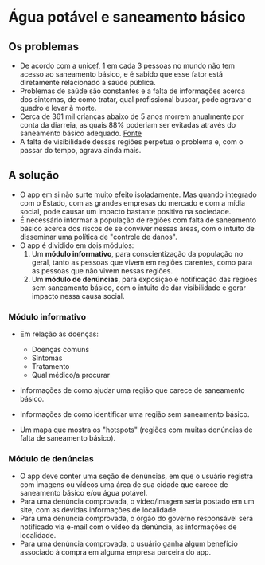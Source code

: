 # Água potável e saneamento básico

## Os problemas
- De acordo com a [unicef](https://www.unicef.org/brazil/comunicados-de-imprensa/1-em-cada-3-pessoas-no-mundo-nao-tem-acesso-agua-potavel-dizem-unicef-oms), 1 em cada 3 pessoas no mundo não tem acesso ao saneamento básico, e é sabido que esse fator está diretamente relacionado à saúde pública. 
- Problemas de saúde são constantes e a falta de informações acerca dos sintomas, de como tratar, qual profissional buscar, pode agravar o quadro e levar à morte.
- Cerca de 361 mil crianças abaixo de 5 anos morrem anualmente por conta da diarreia, as quais 88% poderiam ser evitadas através do saneamento básico adequado. [Fonte](https://blog.brkambiental.com.br/saude-saneamento-basico/)
- A falta de visibilidade dessas regiões perpetua o problema e, com o passar do tempo, agrava ainda mais.

## A solução
- O app em si não surte muito efeito isoladamente. Mas quando integrado com o Estado, com as grandes empresas do mercado e com a mídia social, pode causar um impacto bastante positivo na sociedade.
- É necessário informar a população de regiões com falta de saneamento básico acerca dos riscos de se conviver nessas áreas, com o intuito de disseminar uma política de "controle de danos".
- O app é dividido em dois módulos: 
  1. Um **módulo informativo**, para conscientização da população no geral, tanto as pessoas que vivem em regiões carentes, como para as pessoas que não vivem nessas regiões.
  2. Um **módulo de denúncias**, para exposição e notificação das regiões sem saneamento básico, com o intuito de dar visibilidade e gerar impacto nessa causa social.

### Módulo informativo
- Em relação às doenças:
  - Doenças comuns  
  - Sintomas
  - Tratamento
  - Qual médico/a procurar

- Informações de como ajudar uma região que carece de saneamento básico.
- Informações de como identificar uma região sem saneamento básico.
- Um mapa que mostra os "hotspots" (regiões com muitas denúncias de falta de saneamento básico).

### Módulo de denúncias
- O app deve conter uma seção de denúncias, em que o usuário registra com imagens ou vídeos uma área de sua cidade que carece de saneamento básico e/ou água potável.
- Para uma denúncia comprovada, o vídeo/imagem seria postado em um site, com as devidas informações de localidade.
- Para uma denúncia comprovada, o órgão do governo responsável será notificado via e-mail com o vídeo da denúncia, as informações de localidade.
- Para uma denúncia comprovada, o usuário ganha algum benefício associado à compra em alguma empresa parceira do app.
